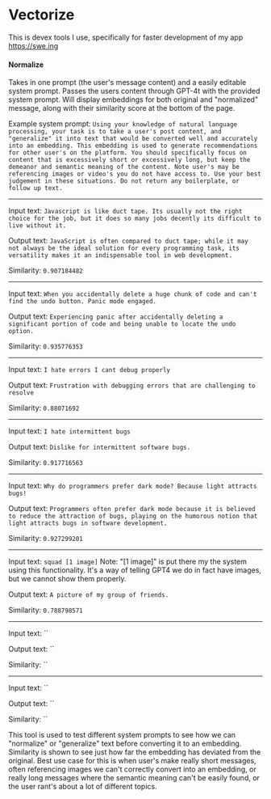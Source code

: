 # Vectorize

This is devex tools I use, specifically for faster development of my app https://swe.ing

#### Normalize
Takes in one prompt (the user's message content) and a easily editable system prompt. Passes the users content through GPT-4t with the provided system prompt. Will display embeddings for both original and "normalized" message, along with their similarity score at the bottom of the page.

Example system prompt: `Using your knowledge of natural language processing, your task is to take a user's post content, and "generalize" it into text that would be converted well and accurately into an embedding. This embedding is used to generate recommendations for other user's on the platform. You should specifically focus on content that is excessively short or excessively long, but keep the demeanor and semantic meaning of the content. Note user's may be referencing images or video's you do not have access to. Use your best judgement in these situations. Do not return any boilerplate, or follow up text.`
****
Input text: `Javascript is like duct tape. Its usually not the right choice for the job, but it does so many jobs decently its difficult to live without it.`

Output text: `JavaScript is often compared to duct tape; while it may not always be the ideal solution for every programming task, its versatility makes it an indispensable tool in web development.`

Similarity: `0.907184482`
****
Input text: `When you accidentally delete a huge chunk of code and can't find the undo button. Panic mode engaged.`

Output text: `Experiencing panic after accidentally deleting a significant portion of code and being unable to locate the undo option.`

Similarity: `0.935776353`
****
Input text: `I hate errors I cant debug properly`

Output text: `Frustration with debugging errors that are challenging to resolve`

Similarity: `0.88071692`
****
Input text: `I hate intermittent bugs`

Output text: `Dislike for intermittent software bugs.`

Similarity: `0.917716563`
****
Input text: `Why do programmers prefer dark mode? Because light attracts bugs!`

Output text: `Programmers often prefer dark mode because it is believed to reduce the attraction of bugs, playing on the humorous notion that light attracts bugs in software development.`

Similarity: `0.927299201`
****
Input text: `squad [1 image]`
Note: "[1 image]" is put there my the system using this functionality. It's a way of telling GPT4 we do in fact have images, but we cannot show them properly.

Output text: `A picture of my group of friends.`

Similarity: `0.788798571`
****
Input text: ``

Output text: ``

Similarity: ``
****
Input text: ``

Output text: ``

Similarity: ``

This tool is used to test different system prompts to see how we can "normalize" or "generalize" text before converting it to an embedding. Similarity is shown to see just how far the embedding has deviated from the original. Best use case for this is when user's make really short messages, often referencing images we can't correctly convert into an embedding, or really long messages where the semantic meaning can't be easily found, or the user rant's about a lot of different topics.
